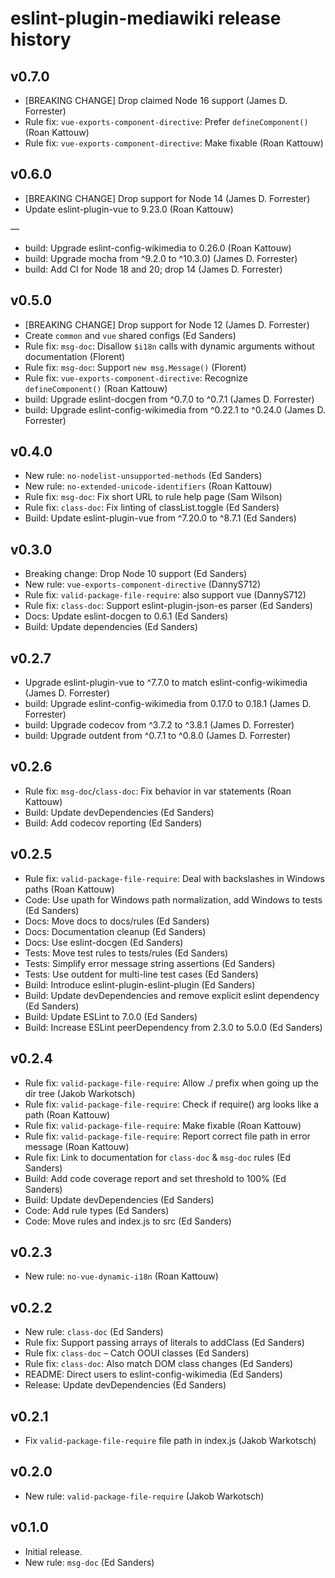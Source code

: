 # eslint-plugin-mediawiki release history

## v0.7.0
* [BREAKING CHANGE] Drop claimed Node 16 support (James D. Forrester)
* Rule fix: `vue-exports-component-directive`: Prefer `defineComponent()` (Roan Kattouw)
* Rule fix: `vue-exports-component-directive`: Make fixable (Roan Kattouw)

## v0.6.0
* [BREAKING CHANGE] Drop support for Node 14 (James D. Forrester)
* Update eslint-plugin-vue to 9.23.0 (Roan Kattouw)

—
* build: Upgrade eslint-config-wikimedia to 0.26.0 (Roan Kattouw)
* build: Upgrade mocha from ^9.2.0 to ^10.3.0) (James D. Forrester)
* build: Add CI for Node 18 and 20; drop 14 (James D. Forrester)

## v0.5.0
* [BREAKING CHANGE] Drop support for Node 12 (James D. Forrester)
* Create `common` and `vue` shared configs (Ed Sanders)
* Rule fix: `msg-doc`: Disallow `$i18n` calls with dynamic arguments without documentation (Florent)
* Rule fix: `msg-doc`: Support `new msg.Message()` (Florent)
* Rule fix: `vue-exports-component-directive`: Recognize `defineComponent()` (Roan Kattouw)
* build: Upgrade eslint-docgen from ^0.7.0 to ^0.7.1 (James D. Forrester)
* build: Upgrade eslint-config-wikimedia from ^0.22.1 to ^0.24.0 (James D. Forrester)

## v0.4.0
* New rule: `no-nodelist-unsupported-methods` (Ed Sanders)
* New rule: `no-extended-unicode-identifiers` (Roan Kattouw)
* Rule fix: `msg-doc`: Fix short URL to rule help page (Sam Wilson)
* Rule fix: `class-doc`: Fix linting of classList.toggle (Ed Sanders)
* Build: Update eslint-plugin-vue from ^7.20.0 to ^8.7.1 (Ed Sanders)

## v0.3.0
* Breaking change: Drop Node 10 support (Ed Sanders)
* New rule: `vue-exports-component-directive` (DannyS712)
* Rule fix: `valid-package-file-require`: also support vue (DannyS712)
* Rule fix: `class-doc`: Support eslint-plugin-json-es parser (Ed Sanders)
* Docs: Update eslint-docgen to 0.6.1 (Ed Sanders)
* Build: Update dependencies (Ed Sanders)

## v0.2.7
* Upgrade eslint-plugin-vue to ^7.7.0 to match eslint-config-wikimedia (James D. Forrester)
* build: Upgrade eslint-config-wikimedia from 0.17.0 to 0.18.1 (James D. Forrester)
* build: Upgrade codecov from ^3.7.2 to ^3.8.1 (James D. Forrester)
* build: Upgrade outdent from ^0.7.1 to ^0.8.0 (James D. Forrester)

## v0.2.6
* Rule fix: `msg-doc`/`class-doc`: Fix behavior in var statements (Roan Kattouw)
* Build: Update devDependencies (Ed Sanders)
* Build: Add codecov reporting (Ed Sanders)

## v0.2.5
* Rule fix: `valid-package-file-require`: Deal with backslashes in Windows paths (Roan Kattouw)
* Code: Use upath for Windows path normalization, add Windows to tests (Ed Sanders)
* Docs: Move docs to docs/rules (Ed Sanders)
* Docs: Documentation cleanup (Ed Sanders)
* Docs: Use eslint-docgen (Ed Sanders)
* Tests: Move test rules to tests/rules (Ed Sanders)
* Tests: Simplify error message string assertions (Ed Sanders)
* Tests: Use outdent for multi-line test cases (Ed Sanders)
* Build: Introduce eslint-plugin-eslint-plugin (Ed Sanders)
* Build: Update devDependencies and remove explicit eslint dependency (Ed Sanders)
* Build: Update ESLint to 7.0.0 (Ed Sanders)
* Build: Increase ESLint peerDependency from 2.3.0 to 5.0.0 (Ed Sanders)

## v0.2.4
* Rule fix: `valid-package-file-require`: Allow ./ prefix when going up the dir tree (Jakob Warkotsch)
* Rule fix: `valid-package-file-require`: Check if require() arg looks like a path (Roan Kattouw)
* Rule fix: `valid-package-file-require`: Make fixable (Roan Kattouw)
* Rule fix: `valid-package-file-require`: Report correct file path in error message (Roan Kattouw)
* Rule fix: Link to documentation for `class-doc` & `msg-doc` rules (Ed Sanders)
* Build: Add code coverage report and set threshold to 100% (Ed Sanders)
* Build: Update devDependencies (Ed Sanders)
* Code: Add rule types (Ed Sanders)
* Code: Move rules and index.js to src (Ed Sanders)

## v0.2.3
* New rule: `no-vue-dynamic-i18n` (Roan Kattouw)

## v0.2.2
* New rule: `class-doc` (Ed Sanders)
* Rule fix: Support passing arrays of literals to addClass (Ed Sanders)
* Rule fix: `class-doc` – Catch OOUI classes (Ed Sanders)
* Rule fix: `class-doc`: Also match DOM class changes (Ed Sanders)
* README: Direct users to eslint-config-wikimedia (Ed Sanders)
* Release: Update devDependencies (Ed Sanders)

## v0.2.1
* Fix `valid-package-file-require` file path in index.js (Jakob Warkotsch)

## v0.2.0
* New rule: `valid-package-file-require` (Jakob Warkotsch)

## v0.1.0
* Initial release.
* New rule: `msg-doc` (Ed Sanders)
